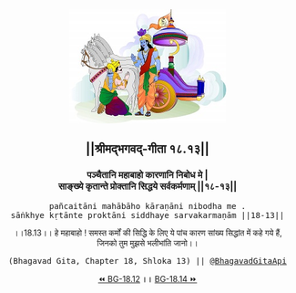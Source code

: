 <center><img src="../../asset/BG.png" alt="#API #bhagavadgitaapi #slok #nodejs #js #api #gitaapi #krishna #hinduism #vedic #ISKCON #shreemadbhagavadgita #technology"/>
<h2>||श्रीमद्‍भगवद्‍-गीता १८.१३||</h2>
<h3>पञ्चैतानि महाबाहो कारणानि निबोध मे |<br/>साङ्ख्ये कृतान्ते प्रोक्तानि सिद्धये सर्वकर्मणाम् ||१८-१३||</h3>
<pre>pañcaitāni mahābāho kāraṇāni nibodha me .<br/>sāṅkhye kṛtānte proktāni siddhaye sarvakarmaṇām ||18-13||</pre>
<p>।।18.13।। हे महाबाहो ! समस्त कर्मों की सिद्धि के लिए ये पांच कारण सांख्य सिद्धांत में कहे गये हैं, जिनको तुम मुझसे भलीभांति जानो।।</p>
<pre>(Bhagavad Gita, Chapter 18, Shloka 13) || <a href="https://twitter.com/bhagavadgitaapi">@BhagavadGitaApi</a></pre><a href="../../18/12">⏪  BG-18.12</a><b>        ।।        </b><a href="../../18/14">BG-18.14  ⏩</a></center></center>